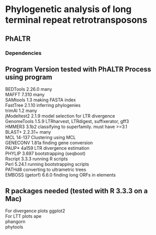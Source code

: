 # Phylogenetic analysis of long terminal repeat retrotransposons
## PhALTR
  
### Dependencies
Program			Version tested with PhALTR	Process using program  
----------------------------------------------------------------------------------  
BEDTools			2.26.0			many  
MAFFT				7.310			many  
SAMtools			1.3			making FASTA index  
FastTree			2.1.10			inferring phylogenies  
trimAl				1.2			many  
jModeltest2			2.1.9			model selection for LTR divergence  
GenomeTools			1.5.9			LTRharvest, LTRdigest, suffixerator, gff3  
HMMER3				3.1b2			classifying to superfamily. must have >=3.1  
BLAST+				2.2.31+			many  
MCL				14-137			Clustering using MCL  
GENECONV			1.81a			finding gene conversion  
PAUP*				4a159			LTR divergence estimation  
PHYLIP				3.697			bootstrapping (seqboot)  
Rscript				3.3.3			running R scripts  
Perl				5.24.1			running bootstrapping scripts  
PATHd8							converting to ultrametric trees  
EMBOSS (getorf)			6.6.0			finding long ORFs in elements  
  
  
R packages needed (tested with R 3.3.3 on a Mac)  
---------------------------------------------------------------------------------  
For divergence plots					ggplot2  
For LTT plots						ape  
							phangorn  
							phytools  
